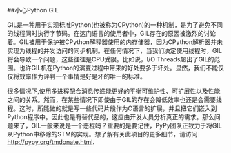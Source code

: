 ##小心Python GIL

GIL是一种用于实现标准Python(也被称为CPython)的一种机制，是为了避免不同的线程同时执行字节码。在这门语言的使用者中，GIL存在的原因被激烈的讨论着。GIL被用于保护被CPython解释器使用的内存储器，因为CPython解析器并未实现为线程的并发访问的同步机制。在任何情况下，当我们决定使用线程时，GIL将会导致一个问题，这些往往是CPU受限。比如说，I/O Threads超出了GIL的范围。也许GIL机在Python的演变过程中带来的好处要多于坏处。显然，我们不能仅仅将效率作为评判一个事情是好是坏的唯一的标准。

很多情况下,使用多进程配合消息传递能更好的平衡可维护性、可扩展性以及性能之间的关系。然而，在某些情况下即使由于GIL的存在会降低效率也还是会需要线程。这时，所能做的就是写一些代码片段作为C语言的扩展，并且把它们嵌入到Python程序中。因此也是有替代品的，这应由开发人员分析真正的需求。那么问题来了，GIL一般来说是一个恶棍吗？重要的是要记住，PyPy团队正致力于将GIL从Python中移除的STM的实现。想了解有关此项目的更多细节，请访问<http://pypy.org/tmdonate.html>.

